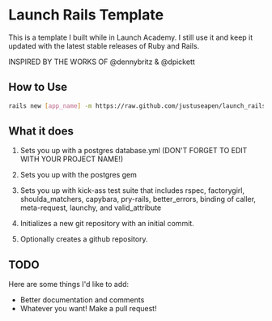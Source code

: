 # Launch Rails Template

This is a template I built while in Launch Academy. I still use it and keep it updated with the latest stable releases of Ruby and Rails.

INSPIRED BY THE WORKS OF @dennybritz & @dpickett

## How to Use

```bash
rails new [app_name] -m https://raw.github.com/justuseapen/launch_rails_new/master/template.rb
```

## What it does

1. Sets you up with a postgres database.yml (DON'T FORGET TO EDIT WITH YOUR PROJECT NAME!)

2. Sets you up with the postgres gem

3. Sets you up with kick-ass test suite that includes rspec, factorygirl, shoulda_matchers, capybara, pry-rails, better_errors, binding of caller, meta-request, launchy, and valid_attribute

4. Initializes a new git repository with an initial commit.

5. Optionally creates a github repository.

## TODO

Here are some things I'd like to add:

- Better documentation and comments
- Whatever you want! Make a pull request!
